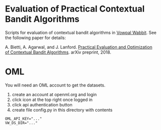 # Evaluation of Practical Contextual Bandit Algorithms
Scripts for evaluation of contextual bandit algorithms in [Vowpal Wabbit](https://github.com/JohnLangford/vowpal_wabbit).
See the following paper for details:

A. Bietti, A. Agarwal, and J. Lanford. [Practical Evaluation and Optimization of Contextual Bandit Algorithms](https://arxiv.org/abs/1802.04064). arXiv preprint, 2018.

# OML

You will need an OML account to get the datasets.

1. create an account at openml.org and login
2. click icon at the top right once logged in
3. click api authentication button
4. create file config.py in this directory with contents 
```
OML_API_KEY="..."
VW_DS_DIR="..."
```
